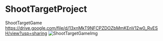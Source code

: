 # ShootTargetProject
ShootTargetGame
https://drive.google.com/file/d/13xnMkT9NFCPZDOZbMmKEnV12w0_RvESH/view?usp=sharing
![ShootTargetGameImg](https://user-images.githubusercontent.com/40349929/128699307-9467d9df-d4a7-4af4-b2e4-59fac6a3c173.png)
